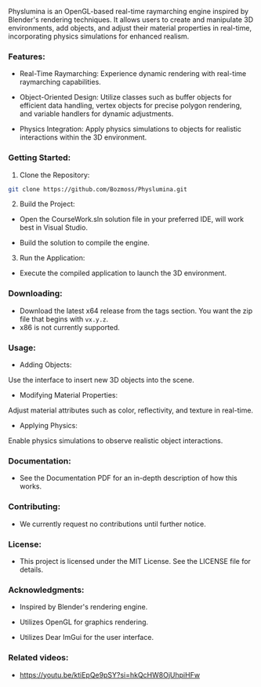 Physlumina is an OpenGL-based real-time raymarching engine inspired by Blender's rendering techniques. It allows users to create and manipulate 3D environments, add objects, and adjust their material properties in real-time, incorporating physics simulations for enhanced realism.

### Features:

- Real-Time Raymarching: Experience dynamic rendering with real-time raymarching capabilities.

- Object-Oriented Design: Utilize classes such as buffer objects for efficient data handling, vertex objects for precise polygon rendering, and variable handlers for dynamic adjustments.

- Physics Integration: Apply physics simulations to objects for realistic interactions within the 3D environment.

### Getting Started:

1. Clone the Repository:

```bash
git clone https://github.com/Bozmoss/Physlumina.git
```

2. Build the Project:

- Open the CourseWork.sln solution file in your preferred IDE, will work best in Visual Studio.

- Build the solution to compile the engine.

3. Run the Application:

- Execute the compiled application to launch the 3D environment.

### Downloading:

- Download the latest x64 release from the tags section. You want the zip file that begins with `vx.y.z`.
- x86 is not currently supported.

### Usage:

- Adding Objects:

Use the interface to insert new 3D objects into the scene.
- Modifying Material Properties:

Adjust material attributes such as color, reflectivity, and texture in real-time.
- Applying Physics:

Enable physics simulations to observe realistic object interactions.

### Documentation:

- See the Documentation PDF for an in-depth description of how this works.

### Contributing:

- We currently request no contributions until further notice.

### License:

- This project is licensed under the MIT License. See the LICENSE file for details.

### Acknowledgments:

- Inspired by Blender's rendering engine.

- Utilizes OpenGL for graphics rendering.

- Utilizes Dear ImGui for the user interface.

### Related videos:

- https://youtu.be/ktiEpQe9pSY?si=hkQcHW8OjUhpiHFw
